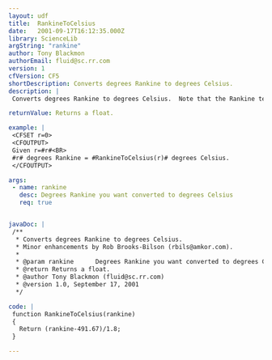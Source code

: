 ```yaml
---
layout: udf
title:  RankineToCelsius
date:   2001-09-17T16:12:35.000Z
library: ScienceLib
argString: "rankine"
author: Tony Blackmon
authorEmail: fluid@sc.rr.com
version: 1
cfVersion: CF5
shortDescription: Converts degrees Rankine to degrees Celsius.
description: |
 Converts degrees Rankine to degrees Celsius.  Note that the Rankine temperature scale has an absolute zero (negative Rankine temperatures do not exist).  If a temperature below 0 Rankine (absolute 0) is passed, the funciton will return an invalid result.

returnValue: Returns a float.

example: |
 <CFSET r=0>
 <CFOUTPUT>
 Given r=#r#<BR>
 #r# degrees Rankine = #RankineToCelsius(r)# degrees Celsius.
 </CFOUTPUT>

args:
 - name: rankine
   desc: Degrees Rankine you want converted to degrees Celsius
   req: true


javaDoc: |
 /**
  * Converts degrees Rankine to degrees Celsius.
  * Minor enhancements by Rob Brooks-Bilson (rbils@amkor.com).
  * 
  * @param rankine      Degrees Rankine you want converted to degrees Celsius 
  * @return Returns a float. 
  * @author Tony Blackmon (fluid@sc.rr.com) 
  * @version 1.0, September 17, 2001 
  */

code: |
 function RankineToCelsius(rankine)
 {
   Return (rankine-491.67)/1.8;
 }

---
```


